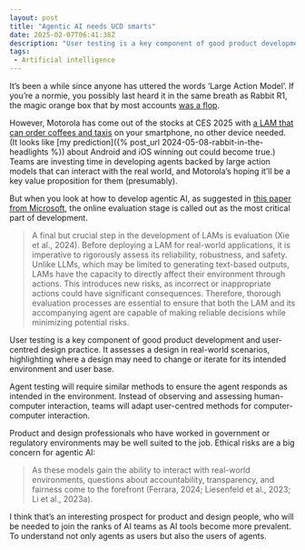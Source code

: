 ```yaml
---
layout: post
title: "Agentic AI needs UCD smarts"
date: 2025-02-07T06:41:38Z
description: "User testing is a key component of good product development and user-centred design practice. Agent testing will require similar methods."
tags:
 - Artificial intelligence
---
```


It’s been a while since anyone has uttered the words ‘Large Action Model’. If you’re a normie, you possibly last heard it in the same breath as Rabbit R1, the magic orange box that by most accounts [was a flop](https://www.wired.com/story/revisiting-the-three-biggest-flops-of-2024/).

However, Motorola has come out of the stocks at CES 2025 with [a LAM that can order coffees and taxis](https://www.androidauthority.com/motorola-lam-vs-rabbit-r1-3519716/) on your smartphone, no other device needed. (It looks like [my prediction]({% post_url 2024-05-08-rabbit-in-the-headlights %}) about Android and iOS winning out could become true.) Teams are investing time in developing agents backed by large action models that can interact with the real world, and Motorola’s hoping it’ll be a key value proposition for them (presumably).

But when you look at how to develop agentic AI, as suggested in [this paper from Microsoft](https://arxiv.org/html/2412.10047v2), the online evaluation stage is called out as the most critical part of development.

> A final but crucial step in the development of LAMs is evaluation (Xie et al., 2024). Before deploying a LAM for real-world applications, it is imperative to rigorously assess its reliability, robustness, and safety. Unlike LLMs, which may be limited to generating text-based outputs, LAMs have the capacity to directly affect their environment through actions. This introduces new risks, as incorrect or inappropriate actions could have significant consequences. Therefore, thorough evaluation processes are essential to ensure that both the LAM and its accompanying agent are capable of making reliable decisions while minimizing potential risks.

User testing is a key component of good product development and user-centred design practice. It assesses a design in real-world scenarios, highlighting where a design may need to change or iterate for its intended environment and user base.

Agent testing will require similar methods to ensure the agent responds as intended in the environment. Instead of observing and assessing human-computer interaction, teams will adapt user-centred methods for computer-computer interaction.

Product and design professionals who have worked in government or regulatory environments may be well suited to the job. Ethical risks are a big concern for agentic AI:
> As these models gain the ability to interact with real-world environments, questions about accountability, transparency, and fairness come to the forefront (Ferrara, 2024; Liesenfeld et al., 2023; Li et al., 2023a).

I think that’s an interesting prospect for product and design people, who will be needed to join the ranks of AI teams as AI tools become more prevalent. To understand not only agents as users but also the users of agents. 